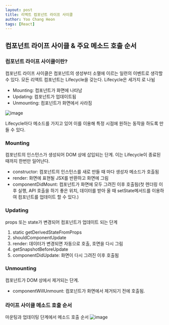 ```yaml
---
layout: post
title: 리액트 컴포넌트 라이프 사이클
author: Yoo Chang Heon
tags: [React]
---
```


## 컴포넌트 라이프 사이클 & 주요 메소드 호출 순서

### 컴포넌트 라이프 사이클이란?

컴포넌트 라이프 사이클은 컴포넌트의 생성부터 소멸에 이르는 일련의 이벤트로 생각할 수 있다. 모든 리액트 컴포넌트는 Lifecycle을 갖는다. Lifecycle은 세가지 로 나뉨

- Mounting: 컴포넌트가 화면에 나타남
- Updating: 컴포넌트가 업데이트됨
- Unmounting: 컴포넌트가 화면에서 사라짐

![image](https://user-images.githubusercontent.com/49175629/155884206-66139c56-0f5d-402b-bda4-9b5054c6ea9a.png)

Lifecycle마다 메소드를 가지고 있어 이를 이용해 특정 시점에 원하는 동작을 하도록 만들 수 있다.

### Mounting

컴포넌트의 인스턴스가 생성되어 DOM 상에 삽입되는 단계. 이는 Lifecycle이 종료된 때까지 한번만 일어난다.

- constructor: 컴포넌트의 인스턴스를 새로 만들 때 마다 생성자 메소드가 호출됨
- render: 화면에 표현될 JSX를 반환하고 화면에 그림
- componentDidMount: 컴포넌트가 화면에 모두 그려진 이후 호출됨(첫 렌더링 이후 실행, API 호출을 하기 좋은 위치, 데이터를 받아 올 때 setState메서드를 이용하여 컴포넌트를 업데이트 할 수 있다.)

### Updating

props 또는 state가 변경되어 컴포넌트가 업데이트 되는 단계

1.  static getDerivedStateFromProps
2.  shouldComponentUpdate
3.  render: 데이터가 변경되면 자동으로 호출, 호면을 다시 그림
4.  getSnapshotBeforeUpdate
5.  componentDidUpdate: 화면이 다시 그려진 이후 호출됨

### Unmounting

컴포넌트가 DOM 상에서 제거되는 단계.

- componentWillUnmount: 컴포넌트가 화면에서 제거되기 전에 호출됨.

### 라이프 사이클 메소드 호출 순서

마운팅과 업데이팅 단계에서 메소드 호출 순서
![image](https://user-images.githubusercontent.com/49175629/155884474-32161395-b5b8-4035-96d8-6d307b0e4642.png)
